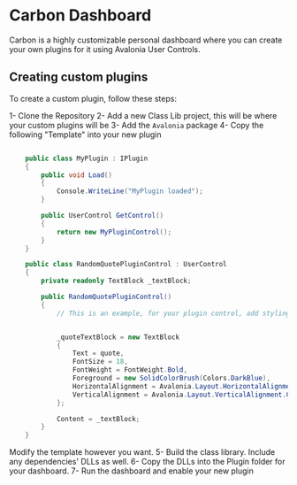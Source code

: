 # Carbon Dashboard
Carbon is a highly customizable personal dashboard where you can create your own plugins for it using Avalonia User Controls.

## Creating custom plugins
To create a custom plugin, follow these steps:

1- Clone the Repository 
2- Add a new Class Lib project, this will be where your custom plugins will be
3- Add the  ``Avalonia``  package
4- Copy the following "Template" into your new plugin

```cs

    public class MyPlugin : IPlugin
    {
        public void Load()
        {
            Console.WriteLine("MyPlugin loaded");
        }

        public UserControl GetControl()
        {
            return new MyPluginControl();
        }
    }

    public class RandomQuotePluginControl : UserControl
    {
        private readonly TextBlock _textBlock;

        public RandomQuotePluginControl()
        {
            // This is an example, for your plugin control, add styling and more children via code


            _quoteTextBlock = new TextBlock
            {
                Text = quote,
                FontSize = 18,
                FontWeight = FontWeight.Bold,
                Foreground = new SolidColorBrush(Colors.DarkBlue),
                HorizontalAlignment = Avalonia.Layout.HorizontalAlignment.Center,
                VerticalAlignment = Avalonia.Layout.VerticalAlignment.Center,
            };

            Content = _textBlock;
        }
    }
```
Modify the template however you want.
5- Build the class library. Include any dependencies' DLLs as well.
6- Copy the DLLs into the Plugin folder for your dashboard.
7- Run the dashboard and enable your new plugin

